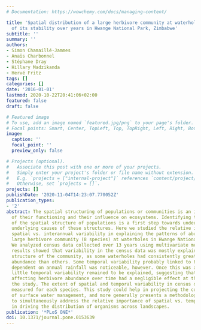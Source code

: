 ```yaml
---
# Documentation: https://wowchemy.com/docs/managing-content/

title: 'Spatial distribution of a large herbivore community at waterholes: An assessment
  of its stability over years in Hwange National Park, Zimbabwe'
subtitle: ''
summary: ''
authors:
- Simon Chamaillé-Jammes
- Anaïs Charbonnel
- Stéphane Dray
- Hillary Madzikanda
- Hervé Fritz
tags: []
categories: []
date: '2016-01-01'
lastmod: 2020-10-22T20:41:06+02:00
featured: false
draft: false

# Featured image
# To use, add an image named `featured.jpg/png` to your page's folder.
# Focal points: Smart, Center, TopLeft, Top, TopRight, Left, Right, BottomLeft, Bottom, BottomRight.
image:
  caption: ''
  focal_point: ''
  preview_only: false

# Projects (optional).
#   Associate this post with one or more of your projects.
#   Simply enter your project's folder or file name without extension.
#   E.g. `projects = ["internal-project"]` references `content/project/deep-learning/index.md`.
#   Otherwise, set `projects = []`.
projects: []
publishDate: '2020-11-04T14:23:07.770052Z'
publication_types:
- '2'
abstract: The spatial structuring of populations or communities is an important driver
  of their functioning and their influence on ecosystems. Identifying the (in)stability
  of the spatial structure of populations is a first step towards understanding the
  underlying causes of these structures. Here we studied the relative importance of
  spatial vs. interannual variability in explaining the patterns of abundance of a
  large herbivore community (8 species) at waterholes in Hwange National Park (Zimbabwe).
  We analyzed census data collected over 13 years using multivariate methods. Our
  results showed that variability in the census data was mostly explained by the spatial
  structure of the community, as some waterholes had consistently greater herbivore
  abundance than others. Some temporal variability probably linked to Park-scale migration
  dependent on annual rainfall was noticeable, however. Once this was accounted for,
  little temporal variability remained to be explained, suggesting that other factors
  affecting herbivore abundance over time had a negligible effect at the scale of
  the study. The extent of spatial and temporal variability in census data was also
  measured for each species. This study could help in projecting the consequences
  of surface water management, and more generally presents a methodological framework
  to simultaneously address the relative importance of spatial vs. temporal effects
  in driving the distribution of organisms across landscapes.
publication: '*PLoS ONE*'
doi: 10.1371/journal.pone.0153639
---
```

